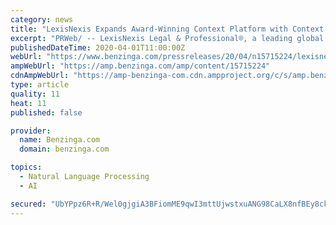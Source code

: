 ```yaml
---
category: news
title: "LexisNexis Expands Award-Winning Context Platform with Context Company Analytics on Lexis Advance"
excerpt: "PRWeb/ -- LexisNexis Legal & Professional®, a leading global provider of information and analytics, today announced the launch of"
publishedDateTime: 2020-04-01T11:00:00Z
webUrl: "https://www.benzinga.com/pressreleases/20/04/n15715224/lexisnexis-expands-award-winning-context-platform-with-context-company-analytics-on-lexis-advance"
ampWebUrl: "https://amp.benzinga.com/amp/content/15715224"
cdnAmpWebUrl: "https://amp-benzinga-com.cdn.ampproject.org/c/s/amp.benzinga.com/amp/content/15715224"
type: article
quality: 11
heat: 11
published: false

provider:
  name: Benzinga.com
  domain: benzinga.com

topics:
  - Natural Language Processing
  - AI

secured: "UbYPpz6R+R/Wel0gjgiA3BFiomME9qwI3mttUjwstxuANG98CaLX8nfBEy8ck7g9PGRfPxkAtG91kEJB82YBiN8qFlxeZqvFyTxomI9s97KuCX7rLWRoe0qXeutt8vHmqnDE6Or7rfwoSelQY9Ek2xnLnu0uM35y1xSnlsyVWfTBduCxQer/PgQhh8+W3uj/K6taN6rNJ6cOjr7DlBoVJwEdrVC0aYsOlUkNamCCRJTGsmDkVH+2Fe+ONVeET3P1+Uh52rGW7LIduTN+/ETOOUlgL/vcrIGl4CvUUxPsEOD89UgQJbJ8uln39zCIJUaM;gSM4MNz7/pQnL53turaTZA=="
---
```


